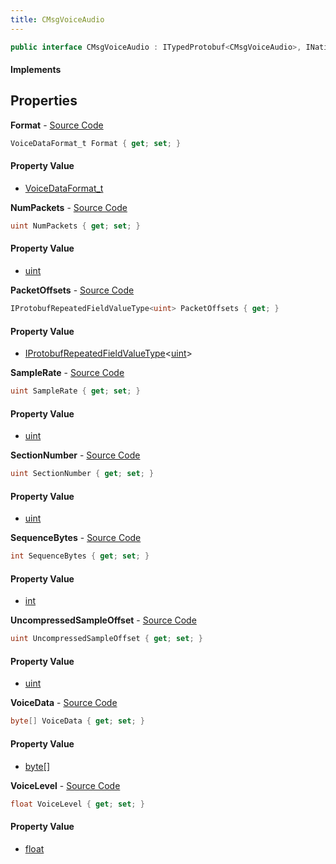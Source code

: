 ```yaml
---
title: CMsgVoiceAudio
---
```


```csharp
public interface CMsgVoiceAudio : ITypedProtobuf<CMsgVoiceAudio>, INativeHandle
```

#### Implements

## Properties

**Format** - [Source Code](https://github.com/swiftly-solution/swiftlys2/blob/master/managed/src/SwiftlyS2.Generated/Protobufs/Interfaces/CMsgVoiceAudio.cs#L13)

```csharp
VoiceDataFormat_t Format { get; set; }
```

#### Property Value

- [VoiceDataFormat_t](/docs/api/shared/protobufdefinitions/voicedataformat_t)

**NumPackets** - [Source Code](https://github.com/swiftly-solution/swiftlys2/blob/master/managed/src/SwiftlyS2.Generated/Protobufs/Interfaces/CMsgVoiceAudio.cs#L31)

```csharp
uint NumPackets { get; set; }
```

#### Property Value

- [uint](https://learn.microsoft.com/dotnet/api/system.uint32)

**PacketOffsets** - [Source Code](https://github.com/swiftly-solution/swiftlys2/blob/master/managed/src/SwiftlyS2.Generated/Protobufs/Interfaces/CMsgVoiceAudio.cs#L34)

```csharp
IProtobufRepeatedFieldValueType<uint> PacketOffsets { get; }
```

#### Property Value

- [IProtobufRepeatedFieldValueType](/docs/api/shared/netmessages/iprotobufrepeatedfieldvaluetype-1)<[uint](https://learn.microsoft.com/dotnet/api/system.uint32)>

**SampleRate** - [Source Code](https://github.com/swiftly-solution/swiftlys2/blob/master/managed/src/SwiftlyS2.Generated/Protobufs/Interfaces/CMsgVoiceAudio.cs#L25)

```csharp
uint SampleRate { get; set; }
```

#### Property Value

- [uint](https://learn.microsoft.com/dotnet/api/system.uint32)

**SectionNumber** - [Source Code](https://github.com/swiftly-solution/swiftlys2/blob/master/managed/src/SwiftlyS2.Generated/Protobufs/Interfaces/CMsgVoiceAudio.cs#L22)

```csharp
uint SectionNumber { get; set; }
```

#### Property Value

- [uint](https://learn.microsoft.com/dotnet/api/system.uint32)

**SequenceBytes** - [Source Code](https://github.com/swiftly-solution/swiftlys2/blob/master/managed/src/SwiftlyS2.Generated/Protobufs/Interfaces/CMsgVoiceAudio.cs#L19)

```csharp
int SequenceBytes { get; set; }
```

#### Property Value

- [int](https://learn.microsoft.com/dotnet/api/system.int32)

**UncompressedSampleOffset** - [Source Code](https://github.com/swiftly-solution/swiftlys2/blob/master/managed/src/SwiftlyS2.Generated/Protobufs/Interfaces/CMsgVoiceAudio.cs#L28)

```csharp
uint UncompressedSampleOffset { get; set; }
```

#### Property Value

- [uint](https://learn.microsoft.com/dotnet/api/system.uint32)

**VoiceData** - [Source Code](https://github.com/swiftly-solution/swiftlys2/blob/master/managed/src/SwiftlyS2.Generated/Protobufs/Interfaces/CMsgVoiceAudio.cs#L16)

```csharp
byte[] VoiceData { get; set; }
```

#### Property Value

- [byte](https://learn.microsoft.com/dotnet/api/system.byte)[]

**VoiceLevel** - [Source Code](https://github.com/swiftly-solution/swiftlys2/blob/master/managed/src/SwiftlyS2.Generated/Protobufs/Interfaces/CMsgVoiceAudio.cs#L37)

```csharp
float VoiceLevel { get; set; }
```

#### Property Value

- [float](https://learn.microsoft.com/dotnet/api/system.single)


